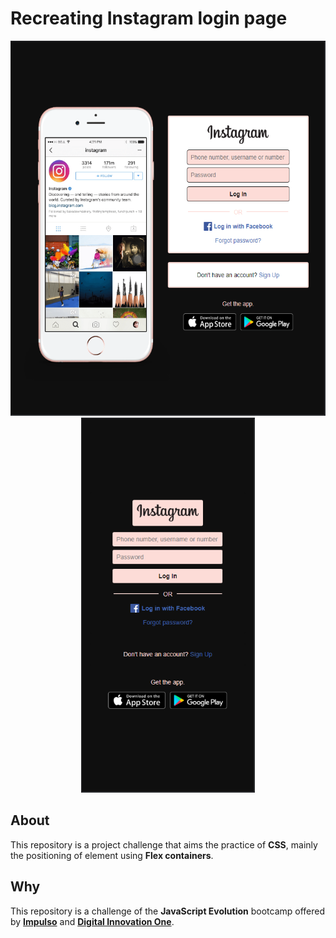 [Impulso]: https://impulso.work/
[Digital Innovation One]: https://www.dio.me/en

# Recreating Instagram login page

<p align="center">
  <img src="./tablet.png" width="546" height="600"></img>
  <img src="./phone.png" height="600"></img>
</p>

## About
This repository is a project challenge that aims the practice of **CSS**, mainly the positioning of element using **Flex containers**.

## Why
This repository is a challenge of the **JavaScript Evolution** bootcamp offered by **[Impulso]** and **[Digital Innovation One]**.
